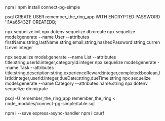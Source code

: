 npm i
npm install connect-pg-simple

psql
CREATE USER remember_the_ring_app WITH ENCRYPTED PASSWORD '!1Aa654321' CREATEDB;

npx sequelize init
npx dotenv sequelize db:create
npx sequelize model:generate --name User --attributes firstName:string,lastName:string,email:string,hashedPassword:string,currentLevel:integer

npx sequelize model:generate --name List --attributes title:string,userId:integer,categoryId:integer
npx sequelize model:generate --name Task --attributes title:string,description:string,experienceReward:integer,completed:boolean,listId:integer,userId:integer,dueDate:string,dueTime:string
npx sequelize model:generate --name Category --attributes name:string
npx dotenv sequelize db:migrate

psql -U remember_the_ring_app remember_the_ring < node_modules/connect-pg-simple/table.sql

npm i --save express-async-handler
npm i csurf